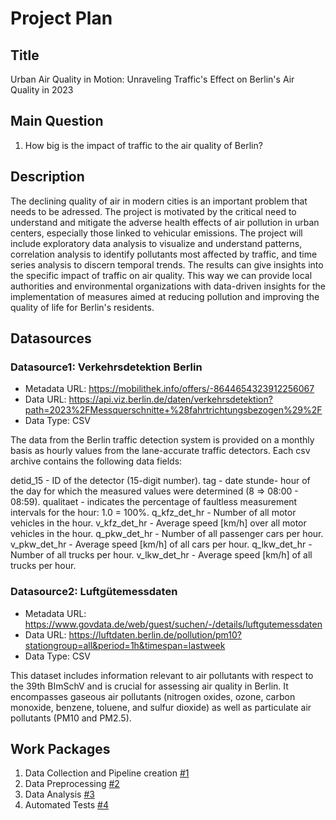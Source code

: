 # Project Plan

## Title
Urban Air Quality in Motion: Unraveling Traffic's Effect on Berlin's Air Quality in 2023

## Main Question
1. How big is the impact of traffic to the air quality of Berlin?

## Description
The declining quality of air in modern cities is an important problem that needs to be adressed. The project is motivated by the critical need to understand and mitigate the adverse health effects of air pollution in urban centers, especially those linked to vehicular emissions. The project will include exploratory data analysis to visualize and understand patterns, correlation analysis to identify pollutants most affected by traffic, and time series analysis to discern temporal trends. The results can give insights into the specific impact of traffic on air quality. This way we can provide local authorities and environmental organizations with data-driven insights for the implementation of measures aimed at reducing pollution and improving the quality of life for Berlin's residents.

## Datasources

### Datasource1: Verkehrsdetektion Berlin 
* Metadata URL: https://mobilithek.info/offers/-8644654323912256067
* Data URL: https://api.viz.berlin.de/daten/verkehrsdetektion?path=2023%2FMessquerschnitte+%28fahrtrichtungsbezogen%29%2F
* Data Type: CSV

The data from the Berlin traffic detection system is provided on a monthly basis as hourly values from the lane-accurate traffic detectors. 
Each csv archive contains the following data fields:

detid_15 - ID of the detector (15-digit number).
tag - date
stunde- hour of the day for which the measured values were determined (8 => 08:00 - 08:59).
qualitaet - indicates the percentage of faultless measurement intervals for the hour: 1.0 = 100%.
q_kfz_det_hr - Number of all motor vehicles in the hour.
v_kfz_det_hr - Average speed [km/h] over all motor vehicles in the hour.
q_pkw_det_hr - Number of all passenger cars per hour.
v_pkw_det_hr - Average speed [km/h] of all cars per hour.
q_lkw_det_hr - Number of all trucks per hour.
v_lkw_det_hr - Average speed [km/h] of all trucks per hour.

### Datasource2: Luftgütemessdaten
* Metadata URL: https://www.govdata.de/web/guest/suchen/-/details/luftgutemessdaten
* Data URL: https://luftdaten.berlin.de/pollution/pm10?stationgroup=all&period=1h&timespan=lastweek
* Data Type: CSV

This dataset includes information relevant to air pollutants with respect to the 39th BImSchV and is crucial for assessing air quality in Berlin. It encompasses gaseous air pollutants (nitrogen oxides, ozone, carbon monoxide, benzene, toluene, and sulfur dioxide) as well as particulate air pollutants (PM10 and PM2.5).

## Work Packages

1. Data Collection and Pipeline creation [#1][i1]
2. Data Preprocessing [#2][i2]
3. Data Analysis [#3][i3]
4. Automated Tests [#4][i4]

[i1]: https://github.com/jiorgos2811/made-template-ws2324/issues/1
[i2]: https://github.com/jiorgos2811/made-template-ws2324/issues/2
[i3]: https://github.com/jiorgos2811/made-template-ws2324/issues/3
[i4]: https://github.com/jiorgos2811/made-template-ws2324/issues/4
